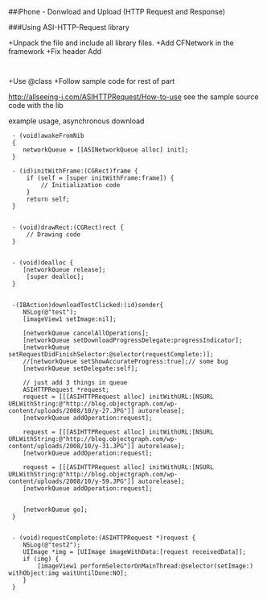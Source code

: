 
##iPhone - Donwload and Upload (HTTP Request and Response)

###Using ASI-HTTP-Request library

+Unpack the file and include all library files.
+Add CFNetwork in the framework
+Fix header
Add 
```macos
 ```
```macos
 ```
+Use @class
+Follow sample code for rest of part

http://allseeing-i.com/ASIHTTPRequest/How-to-use
see the sample source code with the lib

example usage, asynchronous download
```macos
 - (void)awakeFromNib
 {
 	networkQueue = [[ASINetworkQueue alloc] init];
 }
 
 - (id)initWithFrame:(CGRect)frame {
     if (self = [super initWithFrame:frame]) {
         // Initialization code
     }
     return self;
 }
 
 
 - (void)drawRect:(CGRect)rect {
     // Drawing code
 }
 
 
 - (void)dealloc {
 	[networkQueue release];
     [super dealloc];
 }
 
 
 -(IBAction)downloadTestClicked:(id)sender{
 	NSLog(@"test");
 	[imageView1 setImage:nil];
 
 	[networkQueue cancelAllOperations];
 	[networkQueue setDownloadProgressDelegate:progressIndicator];
 	[networkQueue setRequestDidFinishSelector:@selector(requestComplete:)];
 	//[networkQueue setShowAccurateProgress:true];// some bug
 	[networkQueue setDelegate:self];
 
 	// just add 3 things in queue
 	ASIHTTPRequest *request;
 	request = [[[ASIHTTPRequest alloc] initWithURL:[NSURL URLWithString:@"http://blog.objectgraph.com/wp-content/uploads/2008/10/y-27.JPG"]] autorelease];
 	[networkQueue addOperation:request];
 
 	request = [[[ASIHTTPRequest alloc] initWithURL:[NSURL URLWithString:@"http://blog.objectgraph.com/wp-content/uploads/2008/10/y-31.JPG"]] autorelease];
 	[networkQueue addOperation:request];
 
 	request = [[[ASIHTTPRequest alloc] initWithURL:[NSURL URLWithString:@"http://blog.objectgraph.com/wp-content/uploads/2008/10/y-59.JPG"]] autorelease];
 	[networkQueue addOperation:request];
 
 
 	[networkQueue go];
 }
 
 
 - (void)requestComplete:(ASIHTTPRequest *)request {
 	NSLog(@"test2");
 	UIImage *img = [UIImage imageWithData:[request receivedData]];
 	if (img) {
 		[imageView1 performSelectorOnMainThread:@selector(setImage:) withObject:img waitUntilDone:NO];
 	}
 }
 ```



